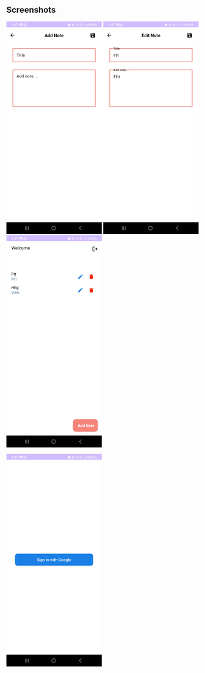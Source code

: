 ## Screenshots

<p align="left">
<img src="Screenshot/add.jpg" alt="drawing" width="250"/>
<img src="Screenshot/edit.jpg" alt="drawing" width="250"/>
<img src="Screenshot/home.jpg" alt="drawing" width="250"/>
</p>
<p align="left">
 <img src="Screenshot/login.jpg" alt="drawing" width="250"/>
</p>

